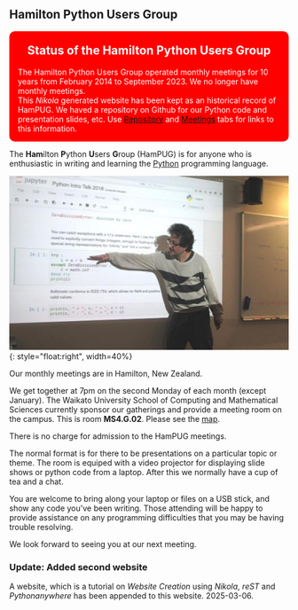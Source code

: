 <!---
Draft Website for HamPUG: 2023-03-19 Ian Stewart
Replaces failed Web2Py site at hampug.pythonanywhere.com
2025-03-03 merge two Nikola websites
-->


## Hamilton Python Users Group

<!--Add http to announce Status of HamPUG. Ian 2025-03-07: Used background-colour red, and Warning gives red border-->
<div class="warning" style='padding:0.1em; background-color:red; color:white; border-radius: 10px;'> 
    <span>
        <h2 style='margin-top:1em; text-align:center'>
            <b>
            Status of the Hamilton Python Users Group
            </b>
        </h2>
        <p style='margin-left:1em;'>
            The Hamilton Python Users Group operated monthly meetings for 10 years 
            from February 2014 to September 2023. We no longer have monthly meetings.
        <br>
            This <i>Nikola</i> generated website has been kept as an historical 
            record of HamPUG. We haved a repository on Github for our Python code 
            and presentation slides, etc. Use 
            <a href="/repository/repository_overview">Repository</a> and 
            <a href="/meeting/meeting_overview">Meetings</a> 
            tabs for links to this information.
        </p>     
    </span>
</div>

The **Ham**ilton **P**ython **U**sers **G**roup (HamPUG) is for anyone who is enthusiastic in
writing and learning the [Python](https://www.python.org/) programming language.

![hampug_lawrence_2018_03_12](/images/hampug_lawrence_2018_03_12.jpg){: style="float:right", width=40%}

Our monthly meetings are in Hamilton, New Zealand.

We get together at 7pm on the second Monday of each month (except January). The Waikato University
School of Computing and Mathematical Sciences currently sponsor our gatherings and 
provide a meeting room on the campus. This is room **MS4.G.02**. Please see the [map](/map/).

There is no charge for admission to the HamPUG meetings. 

The normal format is for there to be presentations on a particular topic or theme. 
The room is equiped with a video projector for displaying slide shows or python code 
from a laptop. After this we normally have a cup of tea and a chat.

You are welcome to bring along your laptop or files on a USB stick, and show
any code you've been writing. Those attending will be happy to provide
assistance on any programming difficulties that you may be having trouble
resolving.

We look forward to seeing you at our next meeting.

### Update: Added second website

A website, which is a tutorial on *Website Creation* using *Nikola*, *reST* and *Pythonanywhere* has been appended to this website. 2025-03-06.


